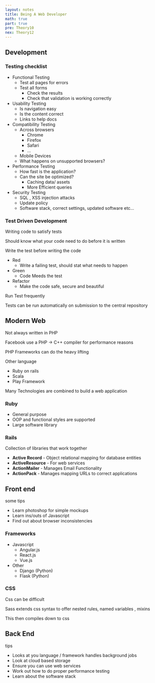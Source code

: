 ```yaml
---
layout: notes
title: Being A Web Developer
math: true
part: true
pre: Theory10
nex: Theory12
---
```


## Development

### Testing checklist

* Functional Testing
    * Test all pages for errors
    * Test all forms
        * Check the results
        * Check that validation is working correctly
* Usability Testing
    * Is navigation easy
    * Is the content correct
    * Links to help docs
* Compatibility Testing
    * Across browsers
        * Chrome
        * Firefox
        * Safari
        * ...
    * Mobile Devices
    * What happens on unsupported browsers?
* Performance Testing
    * How fast is the application?
    * Can the site be optimized?
        * Caching data/ assets
        * More Efficient queries
* Security Testing
    * SQL , XSS injection attacks
    * Update policy
    * Software stack, correct settings, updated software etc...

### Test Driven Development

Writing code to satisfy tests

Should know what your code need to do before it is written

Write the test before writing the code

* Red
    * Write a failing test, should stat what needs to happen
* Green
    * Code Meeds the test
* Refactor
    * Make the code safe, secure and beautiful

Run Test frequently 

Tests can be run automatically on submission to the central repository

## Modern Web
Not always written in PHP

Facebook use a PHP -> C++ compiler for performance reasons

PHP Frameworks can do the heavy lifting

Other language
* Ruby on rails
* Scala
* Play Framework

Many Technologies are combined to build a web application

### Ruby
* General purpose
* OOP and functional styles are supported
* Large software library
### Rails
Collection of libraries that work together
* __Active Record__ - Object relational mapping for database entities
* __ActiveResource__ - For web services
* __ActionMailer__ - Manages Email Functionality
* __ActionPack__ - Manages mapping URLs to correct applications

## Front end

some tips 
* Learn photoshop for simple mockups
* Learn ins/outs of Javascript
* Find out about browser inconsistencies

### Frameworks
* Javascript
    * Angular.js
    * React.js
    * Vue.js
* Other
    * Django (Python)
    * Flask  (Python)

### CSS
Css can be difficult

Sass extends css syntax to offer nested rules, named variables , mixins

This then compiles down to css

## Back End
tips
* Looks at you language / framework handles background jobs
* Look at cloud based storage
* Ensure you can use web services
* Work out how to do proper performance testing
* Learn about the software stack